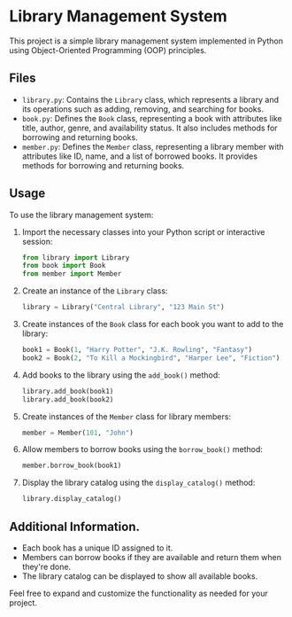 # Library Management System

This project is a simple library management system implemented in Python using Object-Oriented Programming (OOP) principles.

## Files

- `library.py`: Contains the `Library` class, which represents a library and its operations such as adding, removing, and searching for books.
- `book.py`: Defines the `Book` class, representing a book with attributes like title, author, genre, and availability status. It also includes methods for borrowing and returning books.
- `member.py`: Defines the `Member` class, representing a library member with attributes like ID, name, and a list of borrowed books. It provides methods for borrowing and returning books.

## Usage

To use the library management system:

1. Import the necessary classes into your Python script or interactive session:

    ```python
    from library import Library
    from book import Book
    from member import Member
    ```

2. Create an instance of the `Library` class:

    ```python
    library = Library("Central Library", "123 Main St")
    ```

3. Create instances of the `Book` class for each book you want to add to the library:

    ```python
    book1 = Book(1, "Harry Potter", "J.K. Rowling", "Fantasy")
    book2 = Book(2, "To Kill a Mockingbird", "Harper Lee", "Fiction")
    ```

4. Add books to the library using the `add_book()` method:

    ```python
    library.add_book(book1)
    library.add_book(book2)
    ```

5. Create instances of the `Member` class for library members:

    ```python
    member = Member(101, "John")
    ```

6. Allow members to borrow books using the `borrow_book()` method:

    ```python
    member.borrow_book(book1)
    ```

7. Display the library catalog using the `display_catalog()` method:

    ```python
    library.display_catalog()
    ```

## Additional Information.

- Each book has a unique ID assigned to it.
- Members can borrow books if they are available and return them when they're done.
- The library catalog can be displayed to show all available books.

Feel free to expand and customize the functionality as needed for your project.


